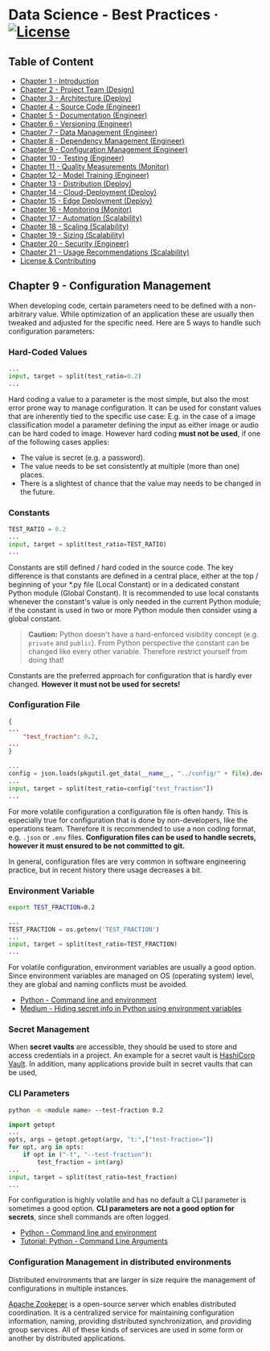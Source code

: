 # Data Science - Best Practices &middot; [![License](https://img.shields.io/badge/license-CC%20BY%204.0-blue)](./LICENSE.txt)

## Table of Content

- [Chapter 1 - Introduction](./readme.md#chapter-1---introduction)
- [Chapter 2 - Project Team (Design)](./project_team.md#chapter-2---project-team)
- [Chapter 3 - Architecture (Deploy)](./architecture.md#chapter-3---architecture)
- [Chapter 4 - Source Code (Engineer)](./source_code.md#chapter-4---source-code)
- [Chapter 5 - Documentation (Engineer)](./documentation.md#chapter-5---documentation)
- [Chapter 6 - Versioning (Engineer)](./versioning.md#chapter-6---versioning)
- [Chapter 7 - Data Management (Engineer)](./data_management.md#chapter-7---data-management)
- [Chapter 8 - Dependency Management (Engineer)](./dependency_management.md#chapter-8---dependency-management)
- [Chapter 9 - Configuration Management (Engineer)](./configuration_management.md#chapter-9---configuration-management)
- [Chapter 10 - Testing (Engineer)](./testing.md#chapter-10---testing)
- [Chapter 11 - Quality Measurements (Monitor)](./quality_measurements.md#chapter-11---quality-measurements)
- [Chapter 12 - Model Training (Engineer)](./model_training.md#chapter-12---model-training)
- [Chapter 13 - Distribution (Deploy)](./distribution.md#chapter-13---distribution)
- [Chapter 14 - Cloud-Deployment (Deploy)](./cloud_deployment.md#chapter-14---cloud-deployment)
- [Chapter 15 - Edge Deployment (Deploy)](./edge_deployment.md#chapter-15---edge-deployment)
- [Chapter 16 - Monitoring (Monitor)](./monitoring.md#chapter-16---monitoring)
- [Chapter 17 - Automation (Scalability)](./automation.md#chapter-17---automation)
- [Chapter 18 - Scaling (Scalability)](./scaling.md#chapter-18---scaling)
- [Chapter 19 - Sizing (Scalability)](./sizing.md#chapter-19---sizing)
- [Chapter 20 - Security (Engineer)](./security.md#chapter-20---security)
- [Chapter 21 - Usage Recommendations (Scalability)](./recommendation.md#chapter-21---usage-recommendations)
- [License & Contributing](./license.md)

## Chapter 9 - Configuration Management

When developing code, certain parameters need to be defined with a non-arbitrary value.
While optimization of an application these are usually then tweaked and adjusted for the specific  need.
Here are 5 ways to handle such configuration parameters:

### Hard-Coded Values

```python
...
input, target = split(test_ratio=0.2)
...
````

Hard coding a value to a parameter is the most simple, but also the most error prone way to manage configuration.
It can be used for constant values that are inherently tied to the specific use case: E.g. in the case of a image classification model a parameter defining the input as either image or audio can be hard coded to image.
However hard coding **must not be used**, if one of the following cases applies:

- The value is secret (e.g. a password).
- The value needs to be set consistently at multiple (more than one) places.
- There is a slightest of chance that the value may needs to be changed in the future.

### Constants

```python
TEST_RATIO = 0.2
...
input, target = split(test_ratio=TEST_RATIO)
...
```

Constants are still defined / hard coded in the source code. The key difference is that constants are defined in a central place, either at the top / beginning of your *.py file (Local Constant) or in a dedicated constant Python module (Global Constant).
It is recommended to use local constants whenever the constant's value is only needed in the current Python module; if the constant is used in two or more Python module then consider using a global constant.

> **Caution:** Python doesn't have a hard-enforced visibility concept (e.g. `private` and `public`). From Python perspective the constant can be changed  like every other variable. Therefore restrict yourself from doing that!

Constants are the preferred approach for configuration that is hardly ever changed. **However it must not be used for secrets!**

### Configuration File

```json
{
...
	"test_fraction": 0.2,
...
}

```

```python
...
config = json.loads(pkgutil.get_data(__name__, "../config/" + file).decode("utf-8"))
...
input, target = split(test_ratio=config["test_fraction"])
...
```

For more volatile configuration a configuration file is often handy.
This is especially true for configuration that is done by non-developers, like the operations team.
Therefore it is recommended to use a non coding format, e.g. `.json` or `.env` files.
**Configuration files can be used to handle secrets, however it must ensured to be  not committed to git.**

In general, configuration files are very common in software engineering practice, but in recent history there usage decreases a bit.

### Environment Variable

```bash
export TEST_FRACTION=0.2
```

```python
...
TEST_FRACTION = os.getenv('TEST_FRACTION')
...
input, target = split(test_ratio=TEST_FRACTION)
...
```

For volatile configuration, environment variables are usually a good option.
Since environment variables are managed on OS (operating system) level, they are global and naming conflicts must be avoided.

- [Python - Command line and environment](https://docs.python.org/3/using/cmdline.html)
- [Medium - Hiding secret info in Python using environment variables](https://medium.com/dataseries/hiding-secret-info-in-python-using-environment-variables-a2bab182eea)

### Secret Management

When **secret vaults** are accessible, they should be used to store and access credentials in a project. An example for a secret vault is [HashiCorp Vault](https://www.vaultproject.io/).
In addition, many applications provide built in secret vaults that can be used,

### CLI Parameters

```bash
python -m <module name> --test-fraction 0.2
```

```python
import getopt
...
opts, args = getopt.getopt(argv, "t:",["test-fraction="])
for opt, arg in opts:
    if opt in ("-t", "--test-fraction"):
        test_fraction = int(arg)
...
input, target = split(test_ratio=test_fraction)
...
```

For configuration is highly volatile and has no default a CLI parameter is sometimes a good option. **CLI parameters are not a good option for secrets**, since shell commands are often logged.

- [Python - Command line and environment](https://docs.python.org/3/using/cmdline.html)
- [Tutorial: Python - Command Line Arguments](https://www.tutorialspoint.com/python/python_command_line_arguments.htm)

### Configuration Management in distributed environments

Distributed environments that are larger in size require the management of configurations in multiple instances.

 [Apache Zookeper](https://zookeeper.apache.org/) is a open-source server which enables distributed coordination.
It is a centralized service for maintaining configuration information, naming, providing distributed synchronization, and providing group services. All of these kinds of services are used in some form or another by distributed applications. 
